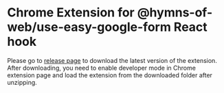# Chrome Extension for @hymns-of-web/use-easy-google-form React hook

Please go to [release page](https://github.com/hymnsOfWeb/useEasyGoogleForm-extension/releases/tag/latest) to download the latest version of the extension.
After downloading, you need to enable developer mode in Chrome extension page and load the extension from the downloaded folder after unzipping.